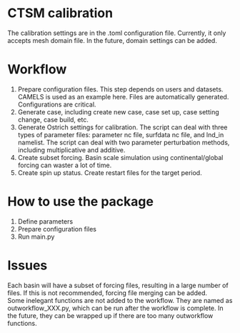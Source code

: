 # CTSM calibration
The calibration settings are in the .toml configuration file. Currently, it only accepts mesh domain file. In the future, domain settings can be added.  

# Workflow
1. Prepare configuration files. This step depends on users and datasets. CAMELS is used as an example here. Files are automatically generated. Configurations are critical.
2. Generate case, including create new case, case set up, case setting change, case build, etc.
3. Generate Ostrich settings for calibration. The script can deal with three types of parameter files: parameter nc file, surfdata nc file, and lnd_in namelist. The script can deal with two parameter perturbation methods, including multiplicative and additive.  
4. Create subset forcing. Basin scale simulation using continental/global forcing can waster a lot of time.  
5. Create spin up status. Create restart files for the target period. 

# How to use the package
1. Define parameters
2. Prepare configuration files
3. Run main.py

# Issues
Each basin will have a subset of forcing files, resulting in a large number of files. If this is not recommended, forcing file merging can be added.  
Some inelegant functions are not added to the workflow. They are named as outworkflow_XXX.py, which can be run after the workflow is complete. In the future, they can be wrapped up if there are too many outworkflow functions.   